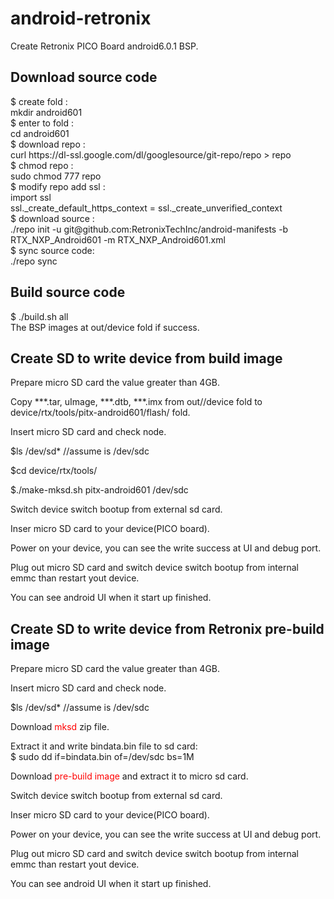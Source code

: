 <h1>android-retronix</h1>  
Create Retronix PICO Board android6.0.1 BSP.
<h2>Download source code </h2>  
<p>
$ create fold : <br>
 mkdir android601 <br>
$ enter to fold   :  <br>
 cd android601 <br>
$ download repo   :  <br>
 curl https://dl-ssl.google.com/dl/googlesource/git-repo/repo > repo <br>
$ chmod repo      :  <br>
 sudo chmod 777 repo <br>
$ modify repo add ssl :  <br>
 import ssl <br>
 ssl._create_default_https_context = ssl._create_unverified_context <br>
$ download source :  <br>
 ./repo init -u git@github.com:RetronixTechInc/android-manifests -b RTX_NXP_Android601 -m RTX_NXP_Android601.xml <br>
$ sync source code:  <br>
 ./repo sync <br>
</p>  

<h2>Build source code </h2>  
<p>  
$ ./build.sh all <br>
The BSP images at out/device fold if success. 
</p>  

<h2>Create SD to write device from build image</h2>  
Prepare micro SD card the value greater than 4GB.  

Copy ***.tar, uImage, ***.dtb, ***.imx from out//device fold to device/rtx/tools/pitx-android601/flash/ fold. 

Insert micro SD card and check node.  
 
$ls /dev/sd* //assume is /dev/sdc  

$cd device/rtx/tools/  

$./make-mksd.sh pitx-android601 /dev/sdc  

Switch device switch bootup from external sd card.

Inser micro SD card to your device(PICO board).  

Power on your device, you can see the write success at UI and debug port.  

Plug out micro SD card and switch device switch bootup from internal emmc than restart yout device.  

You can see android UI when it start up finished.  


<h2>Create SD to write device from Retronix pre-build image</h2>  
Prepare micro SD card the value greater than 4GB.  

Insert micro SD card and check node.  

$ls /dev/sd* //assume is /dev/sdc  

Download <a href="https://drive.google.com/file/d/1D3M5P9JKwUFZLCeEPRbDYV2SRwAnaoat/view?usp=sharing" style="text-decoration:none;color:red;">mksd</a> zip file.

Extract it and write bindata.bin file to sd card:  
$ sudo dd if=bindata.bin of=/dev/sdc bs=1M

Download <a href="https://drive.google.com/file/d/1jO5p996mNoH78IojQBlLqwD_bsnvWar_/view?usp=sharing" style="text-decoration:none;color:red;">pre-build image</a> and extract it to micro sd card.  


Switch device switch bootup from external sd card.

Inser micro SD card to your device(PICO board).  

Power on your device, you can see the write success at UI and debug port.  

Plug out micro SD card and switch device switch bootup from internal emmc than restart yout device.  

You can see android UI when it start up finished. 
